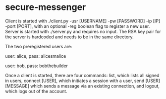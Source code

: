 # secure-messenger

Client is started with ./client.py -usr [USERNAME] -pw [PASSWORD] -ip [IP] -port [PORT], with an optional -reg boolean flag to register a new user. Server is started with ./server.py and requires no input. The RSA key pair for the server is hardcoded and needs to be in the same directory.

The two preregistered users are:

user: alice, pass: alicesmalice

user: bob, pass: bobthebuilder

Once a client is started, there are four commands: list, which lists all signed in users, connect [USER], which initiates a session with a user, send [USER] [MESSAGE] which sends a message via an existing connection, and logout, which logs out of the account.
